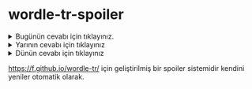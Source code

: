 # wordle-tr-spoiler

<details>
  <summary>Bugünün cevabı için tıklayınız.</summary>
  <br>
    <b> martı </b>
</details>

<details>
  <summary>Yarının cevabı için tıklayınız</summary>
  <br>
   <b> idare </b>
</details>

<details>
  <summary>Dünün cevabı için tıklayınız </summary>
  <br>
  <b> unsur </b>
</details>

https://f.github.io/wordle-tr/ için geliştirilmiş bir spoiler sistemidir kendini yeniler otomatik olarak.

